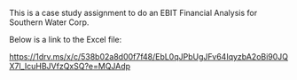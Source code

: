 This is a case study assignment to do an EBIT Financial Analysis for Southern Water Corp.

Below is a link to the Excel file:

https://1drv.ms/x/c/538b02a8d00f7f48/EbL0qJPbUgJFv64IqyzbA2oBi90JQX7l_IcuHBJVfzQxSQ?e=MQJAdp
